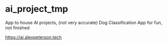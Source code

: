 # ai_project_tmp
App to house AI projects, (not very accurate) Dog Classification App for fun, not finished

https://ai.alexpeterson.tech
